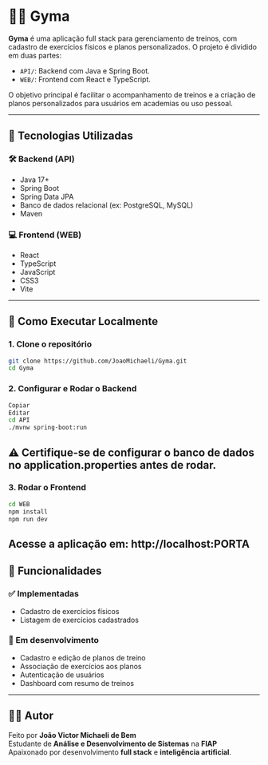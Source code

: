 # 🏋️‍♂️ Gyma

**Gyma** é uma aplicação full stack para gerenciamento de treinos, com cadastro de exercícios físicos e planos personalizados. O projeto é dividido em duas partes:

- `API/`: Backend com Java e Spring Boot.
- `WEB/`: Frontend com React e TypeScript.

O objetivo principal é facilitar o acompanhamento de treinos e a criação de planos personalizados para usuários em academias ou uso pessoal.

---

## 🚀 Tecnologias Utilizadas

### 🛠 Backend (API)
- Java 17+
- Spring Boot
- Spring Data JPA
- Banco de dados relacional (ex: PostgreSQL, MySQL)
- Maven

### 💻 Frontend (WEB)
- React
- TypeScript
- JavaScript
- CSS3
- Vite

---

## 🔧 Como Executar Localmente

### 1. Clone o repositório

```bash
git clone https://github.com/JoaoMichaeli/Gyma.git
cd Gyma
```

### 2. Configurar e Rodar o Backend
```bash
Copiar
Editar
cd API
./mvnw spring-boot:run
```
## ⚠️ Certifique-se de configurar o banco de dados no application.properties antes de rodar.

### 3. Rodar o Frontend
```bash
cd WEB
npm install
npm run dev
```
## Acesse a aplicação em: http://localhost:PORTA

## 🧪 Funcionalidades

### ✅ Implementadas
- Cadastro de exercícios físicos  
- Listagem de exercícios cadastrados

### 🚧 Em desenvolvimento
- Cadastro e edição de planos de treino  
- Associação de exercícios aos planos  
- Autenticação de usuários  
- Dashboard com resumo de treinos

---

## 👨‍💻 Autor

Feito por **João Victor Michaeli de Bem**  
Estudante de **Análise e Desenvolvimento de Sistemas** na **FIAP**  
Apaixonado por desenvolvimento **full stack** e **inteligência artificial**.
